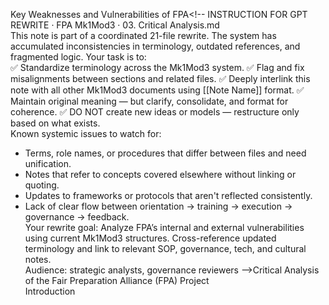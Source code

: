 Key Weaknesses and Vulnerabilities of FPA<!--
INSTRUCTION FOR GPT REWRITE · FPA Mk1Mod3 · 03. Critical Analysis.md  
This note is part of a coordinated 21-file rewrite. The system has accumulated inconsistencies in terminology, outdated references, and fragmented logic. Your task is to:  
✅ Standardize terminology across the Mk1Mod3 system.
✅ Flag and fix misalignments between sections and related files.
✅ Deeply interlink this note with all other Mk1Mod3 documents using [[Note Name]] format.
✅ Maintain original meaning — but clarify, consolidate, and format for coherence.
✅ DO NOT create new ideas or models — restructure only based on what exists.  
Known systemic issues to watch for:
- Terms, role names, or procedures that differ between files and need unification.
- Notes that refer to concepts covered elsewhere without linking or quoting.
- Updates to frameworks or protocols that aren't reflected consistently.
- Lack of clear flow between orientation → training → execution → governance → feedback.  
Your rewrite goal:
Analyze FPA’s internal and external vulnerabilities using current Mk1Mod3 structures. Cross-reference updated terminology and link to relevant SOP, governance, tech, and cultural notes.  
Audience:
strategic analysts, governance reviewers
-->Critical Analysis of the Fair Preparation Alliance (FPA) Project  
Introduction